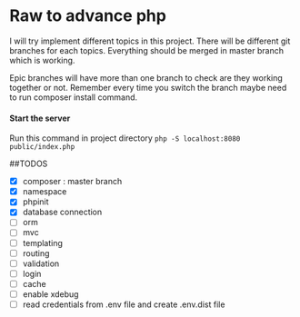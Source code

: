 # Raw to advance php
I will try implement different topics in this project. There will be different git branches for each topics. Everything should be merged in master branch which is working. 

Epic branches will have  more than one branch to check are they working together or not. Remember every time you switch the branch maybe need to run composer install command.  

#### Start the server 
Run this command in project directory `php -S localhost:8080 public/index.php`

##TODOS
- [X] composer : master branch 
- [X] namespace   
- [X] phpinit
- [X] database connection 
- [ ] orm  
- [ ] mvc  
- [ ] templating   
- [ ] routing   
- [ ] validation   
- [ ] login    
- [ ] cache    
- [ ] enable xdebug 
- [ ] read credentials from .env file and create .env.dist file 